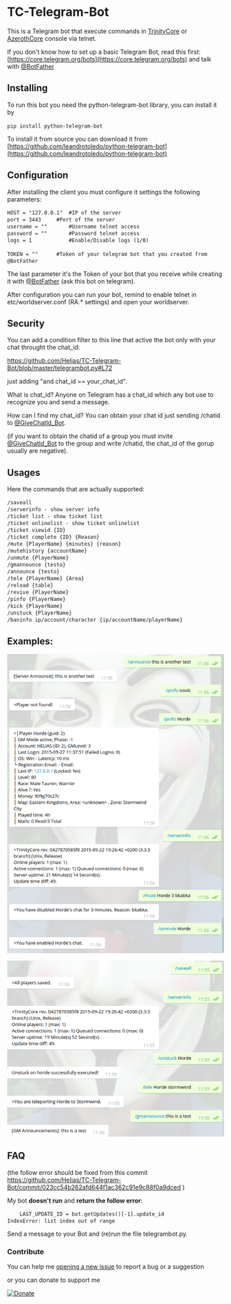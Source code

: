 # TC-Telegram-Bot
This is a Telegram bot that execute commands in [TrinityCore](https://community.trinitycore.org/topic/14582-trinitycore-and-telegram-integration/?tab=comments#comment-85953) or [AzerothCore](http://www.azerothcore.org/) console via telnet.


If you don't know how to set up a basic Telegram Bot, read this first:  [https://core.telegram.org/bots](https://core.telegram.org/bots) and talk with [@BotFather](https://t.me/BotFather)


## Installing

To run this bot you need the python-telegram-bot library, you can install it by

`pip install python-telegram-bot`

To install it from source you can download it from [https://github.com/leandrotoledo/python-telegram-bot](https://github.com/leandrotoledo/python-telegram-bot)




## Configuration

After installing the client you must configure it settings the following parameters:

```
HOST = "127.0.0.1"	#IP of the server
port = 3443		#Port of the server
username = ""		#Username telnet access 
password = ""		#Password telnet access
logs = 1			#Enable/Disable logs (1/0)

TOKEN = ""		#Token of your telegram bot that you created from @BotFather
```

The last parameter it's the Token of your bot that you receive while creating it with [@BotFather](https://t.me/BotFather) (ask this bot on telegram).

After configuration you can run your bot, remind to enable telnet in etc/worldserver.conf (RA.* settings) and open your worldserver.

## Security

You can add a condition filter to this line that active the bot only with your chat throught the chat_id:

https://github.com/Helias/TC-Telegram-Bot/blob/master/telegrambot.py#L72

just adding "and chat_id == your_chat_id".

What is chat_id? Anyone on Telegram has a chat_id which any bot use to recognize you and send a message.

How can I find my chat_id? You can obtain your chat id just sending /chatid to [@GiveChatId_Bot](https://t.me/GiveChatId_Bot).

(if you want to obtain the chatid of a group you must invite [@GiveChatId_Bot](https://t.me/GiveChatId_Bot) to the group and write /chatid, the chat_id of the gorup usually are negative).

## Usages

Here the commands that are actually supported:

```
/saveall 
/serverinfo - show server info
/ticket list - show ticket list
/ticket onlinelist - show ticket onlinelist
/ticket viewid {ID}
/ticket complete {ID} {Reason}
/mute {PlayerName} {minutes} {reason}
/mutehistory {accountName}
/unmute {PlayerName}
/gmannounce {testo}
/announce {testo}
/tele {PlayerName} {Area}
/reload {table}
/revive {PlayerName}
/pinfo {PlayerName}
/kick {PlayerName}
/unstuck {PlayerName}
/baninfo ip/account/character {ip/accountName/playerName}
```

## Examples:

![Example1](https://raw.githubusercontent.com/Helias/TC-Telegram-Bot/master/Example1.png)

![Example2](https://raw.githubusercontent.com/Helias/TC-Telegram-Bot/master/Example2.png)
 


## FAQ

(the follow error should be fixed from this commit https://github.com/Helias/TC-Telegram-Bot/commit/023cc54b262afd644f1ac362c91e9c88f0a9dced )

My bot **doesn't run** and **return the follow error**:

```
    LAST_UPDATE_ID = bot.getUpdates()[-1].update_id
IndexError: list index out of range
```

Send a message to your Bot and (re)run the file telegrambot.py.


### Contribute

You can help me [opening a new issue](https://github.com/Helias/TC-Telegram-Bot/issues/new) to report a bug or a suggestion

or you can donate to support me

[![Donate](https://www.paypal.com/en_GB/i/btn/btn_donateCC_LG.gif "Donate")](https://www.paypal.com/cgi-bin/webscr?cmd=_s-xclick&hosted_button_id=52AZFFD86N39Q)
